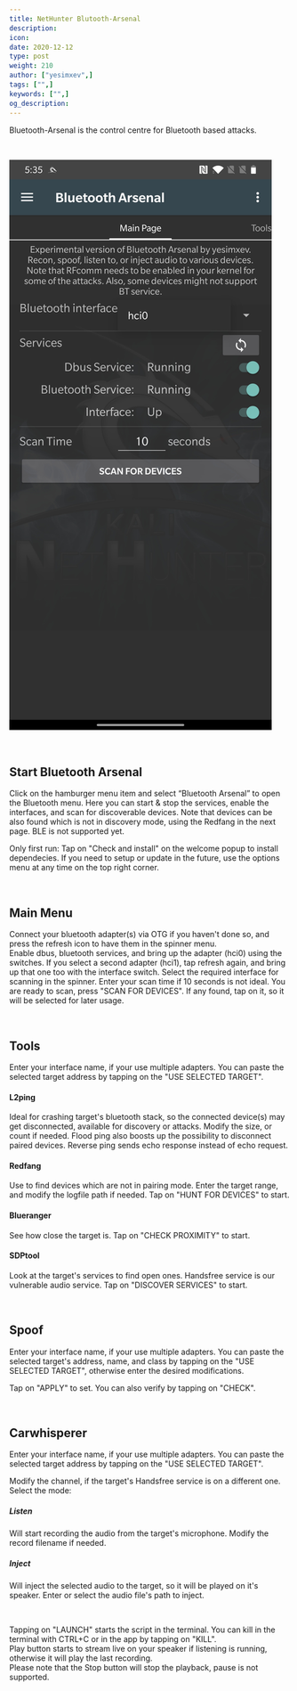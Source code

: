 ```yaml
---
title: NetHunter Blutooth-Arsenal
description:
icon:
date: 2020-12-12
type: post
weight: 210
author: ["yesimxev",]
tags: ["",]
keywords: ["",]
og_description:
---
```


Bluetooth-Arsenal is the control centre for Bluetooth based attacks.

&nbsp;

![](./nethunter-btarsenal2.jpg)

&nbsp;

## Start Bluetooth Arsenal

Click on the hamburger menu item and select “Bluetooth Arsenal” to open the Bluetooth menu. Here you can start & stop the services, enable the interfaces, and scan for discoverable devices. Note that devices can be also found which is not in discovery mode, using the Redfang in the next page. BLE is not supported yet.  

Only first run: Tap on "Check and install" on the welcome popup to install dependecies. If you need to setup or update in the future, use the options menu at any time on the top right corner.  

&nbsp;

## Main Menu

Connect your bluetooth adapter(s) via OTG if you haven't done so, and press the refresh icon to have them in the spinner menu.  
Enable dbus, bluetooth services, and bring up the adapter (hci0) using the switches. If you select a second adapter (hci1), tap refresh again, and bring up that one too with the interface switch. Select the required interface for scanning in the spinner. Enter your scan time if 10 seconds is not ideal. You are ready to scan, press "SCAN FOR DEVICES". If any found, tap on it, so it will be selected for later usage.  

&nbsp;

## Tools

Enter your interface name, if your use multiple adapters. You can paste the selected target address by tapping on the "USE SELECTED TARGET".  

#### L2ping

Ideal for crashing target's bluetooth stack, so the connected device(s) may get disconnected, available for discovery or attacks. Modify the size, or count if needed. Flood ping also boosts up the possibility to disconnect paired devices. Reverse ping sends echo response instead of echo request.  

#### Redfang

Use to find devices which are not in pairing mode. Enter the target range, and modify the logfile path if needed. Tap on "HUNT FOR DEVICES" to start.  

#### Blueranger

See how close the target is. Tap on "CHECK PROXIMITY" to start.  

#### SDPtool

Look at the target's services to find open ones. Handsfree service is our vulnerable audio service. Tap on "DISCOVER SERVICES" to start.  

&nbsp;

## Spoof

Enter your interface name, if your use multiple adapters. You can paste the selected target's address, name, and class by tapping on the "USE SELECTED TARGET", otherwise enter the desired modifications.  

Tap on "APPLY" to set. You can also verify by tapping on "CHECK".  

&nbsp;

## Carwhisperer

Enter your interface name, if your use multiple adapters. You can paste the selected target address by tapping on the "USE SELECTED TARGET".  

Modify the channel, if the target's Handsfree service is on a different one. Select the mode:  

##### Listen  

Will start recording the audio from the target's microphone. Modify the record filename if needed.  

##### Inject  

Will inject the selected audio to the target, so it will be played on it's speaker. Enter or select the audio file's path to inject.  

&nbsp;

Tapping on "LAUNCH" starts the script in the terminal. You can kill in the terminal with CTRL+C or in the app by tapping on "KILL".  
Play button starts to stream live on your speaker if listening is running, otherwise it will play the last recording.  
Please note that the Stop button will stop the playback, pause is not supported.  